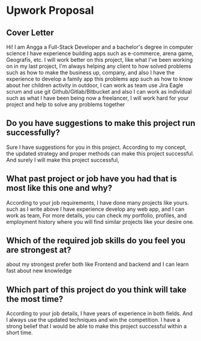 <h1>Upwork Proposal</h1>


<h2>Cover Letter</h2>
<p>Hi! I am Angga a Full-Stack Developer and a bachelor's degree in computer science I have experience building apps such as e-commerce, arena game, Geografis, etc. 
I will work better on this project, like what I've been working on in my last project, I'm always helping any client to how solved problems such as how to make the business up, company, and also I have the experience to develop a family app this problems app such as how to know about her children activity in outdoor, I can work as team use Jira Eagle scrum and use git Github/Gitlab/Bitbucket and also I can work as individual such as what I have been being now a freelancer, I will work hard for your project and help to solve any problems together</p>

<h2>Do you have suggestions to make this project run successfully?</h2>
<p>Sure I have suggestions for you in this project. According to my concept, the updated strategy and proper methods can make this project successful. And surely I will make this project successful, </p>

<h2>What past project or job have you had that is most like this one and why?</h2>
<p>According to your job requirements, I have done many projects like yours. such as I write above I have experience develop any web app, and I can work as team, For more details, you can check my portfolio, profiles, and employment history where you will find similar projects like your desire one.</p>

<h2>Which of the required job skills do you feel you are strongest at?</h2>
<p>about my strongest prefer both like Frontend and backend and I can learn fast about new knowledge</p>

<h2>Which part of this project do you think will take the most time?</h2>
<p>According to your job details, I have years of experience in both fields. And I always use the updated techniques and win the competition. I have a strong belief that I would be able to make this project successful within a short time.</p>
